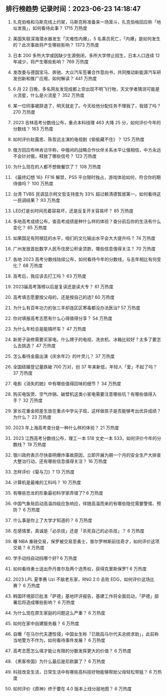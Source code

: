 
## 排行榜趋势 记录时间：2023-06-23 14:18:47
  
  1. 扎克伯格和马斯克线上约架，马斯克称准备来一场笼斗，扎克伯格回应称「地址发我」，如何看待此事？ 1715 万热度
    
  2. 美国失联深海潜水器发生「灾难性内爆」，5 名乘员死亡，「内爆」是如何发生的？此次事故将产生哪些影响？ 1373 万热度
    
  3. 日本 200 多所大学或因缺少生源倒闭，多所大学停止招生，日本人口连续 12 年减少，将产生哪些影响？ 769 万热度
    
  4. 发改委与德国宝马、奔驰、大众汽车签署合作意向书，共同推动新能源汽车研发创新和推广应用，如何解读？ 441 万热度
    
  5. 6 月 22 日晚，多名网友发现成都上空出现不明飞行物，天文学者猜测可能是火流星，什么是火流星？ 352 万热度
    
  6. 某一位同事被辞退了，明天就走了。今天给他分配任务不理我了，我错了吗？ 270 万热度
    
  7. 2023 吉林高考分数线公布，重点本科线理 463 大降 25 分，如何评价今年的分数线？ 163 万热度
    
  8. 如何评价赵露思、陈哲远主演的电视剧《偷偷藏不住》？ 125 万热度
    
  9. 俄方回应布林肯访华称，中俄间的战略合作伙伴关系水平让俄相信，中方永远不会针对俄，释放了哪些信号？ 123 万热度
    
  10. 为什么现在的人都不想做餐饮了？ 108 万热度
    
  11. 《最终幻想 16》FF16 解禁，PS5 平台限时独占，游戏体验如何，符合你的期待值吗？ 100 万热度
    
  12. 台湾 TVBS 民调显示柯文哲支持度为 33% 超过赖清德暂居第一，如何看待这一民调结果？ 93 万热度
    
  13. LED灯是长时间亮着容易坏，还是反复开关容易坏？ 85 万热度
    
  14. 多地高考成绩公布，查高考成绩是种什么样的体验？查分前后你的生活有什么变化？ 85 万热度
    
  15. 如果国足有阿根廷的水平，咱们的文化输出水平会大大提升吗？ 74 万热度
    
  16. 广州发放首批数字人民币住房公积金贷款，哪些信息值得关注？ 70 万热度
    
  17. 各地 2023 高考分数线陆续公布，如何看待今年的分数线，与去年相比有何变化？ 68 万热度
    
  18. 高考后，我应该去打工吗？ 63 万热度
    
  19. 2023届高考落榜以后是复读还是读大专？ 61 万热度
    
  20. 高考填志愿要按父母的，还是按自己的选? 60 万热度
    
  21. 为什么有百年功力的张三丰却连区区寒毒都没办法医治? 57 万热度
    
  22. 你对填报高考志愿有什么心得值得分享？ 54 万热度
    
  23. 为什么年检总是能搞坏车？ 47 万热度
    
  24. 新房子装修需要买家电，什么牌子的电视、洗衣机、冰箱比较好？太多了要怎么去挑选？ 47 万热度
    
  25. 怎么看待金晨出演《庆余年2》的叶灵儿？ 37 万热度
    
  26. 全国结婚登记量跌破 700 万对，创 37 年来新低，年轻人「爱」不起了吗？ 37 万热度
    
  27. 电影《消失的她》中有哪些值得回味的细节？ 34 万热度
    
  28. 购买电饭煲、空气炸锅、破壁机这类小家电需要注意哪些坑？有哪些值得入手？ 32 万热度
    
  29. 家长花重金把差生放在重点中学尖子班，这样做孩子是否能够考出优异成绩？为什么？ 23 万热度
    
  30. 2023 年上海高考查分是一种什么样的体验？ 21 万热度
    
  31. 2023 江西高考分数线公布，理工一本 518 文史一本 533，如何评价今年的分数线？ 19 万热度
    
  32. 银川政府表示尽快查明爆炸事故原因，立即开展为期一个月的安全生产大排查大整治行动，还有哪些信息值得关注？ 16 万热度
    
  33. 怎样评价《菊与刀》? 13 万热度
    
  34. 计算机是最难的工科吗？ 10 万热度
    
  35. 有哪些恐龙的形象最初科学家弄错了? 6 万热度
    
  36. 中国气象局启动高温四级应急响应，伴随高温而来的有哪些隐忧需要警惕、预防？ 6 万热度
    
  37. 什么事是你上了大学才知道的？ 6 万热度
    
  38. 在感情里，真诚是「必杀技」还是「杀死自己的必杀技」？ 6 万热度
    
  39. 曝 NBA 重磅交易，保罗被交易至勇士，普尔罗林斯前往奇才，如何评价这项交易？ 6 万热度
    
  40. 学手动挡自动挡哪个好? 6 万热度
    
  41. 如何看待勇士送出乔丹普尔及两个选秀权，获得克里斯保罗? 6 万热度
    
  42. 2023 LPL 夏季赛 Uzi 不敌老东家，RNG 2:0 击败 EDG，如何评价这场比赛？ 6 万热度
    
  43. 韩国环境部已批准「萨德」基地环评报告，基建工作将全面启动，「萨德」部署后将造成哪些影响？ 6 万热度
    
  44. 为什么现在原生家庭的问题这么严重？ 6 万热度
    
  45. 如何在家中自建服务器？ 6 万热度
    
  46. 自曝「在马尔代夫遭性侵」中国女生称「已致函马尔代夫总统求助」，此前称当地警方不作为，如何看待事件发展？ 6 万热度
    
  47. 高考志愿怎么填才能让有限的分数发挥更大的价值？ 6 万热度
    
  48. 《黑客帝国》为什么最后是尼欧赢了？ 6 万热度
    
  49. 科技改变生活，日常生活中有哪些高科技好物能够帮助父母轻松带娃？ 6 万热度
    
  50. 如何评价《原神》终于要在 4.0 版本上线分层地图？ 6 万热度
    